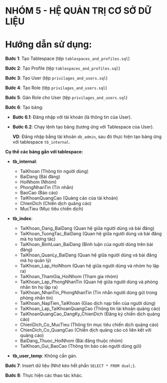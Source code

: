 # NHÓM 5 - HỆ QUẢN TRỊ CƠ SỞ DỮ LIỆU

# Hướng dẫn sử dụng:

**Bước 1**: Tạo Tablespace (tệp `tablespaces_and_profiles.sql`)

**Bước 2**: Tạo Profile (tệp `tablespaces_and_profiles.sql`)

**Bước 3**: Tạo User (tệp `privilages_and_users.sql`)

**Bước 4**: Tạo Role (tệp `privilages_and_users.sql`)

**Bước 5**: Gán Role cho User (tệp `privilages_and_users.sql`)

**Bước 6**: Tạo bảng:

- **Bước 6.1**: Đăng nhập với tài khoản (là thông tin của User).
- **Bước 6.2**: Chạy lệnh tạo bảng (tương ứng với Tablespace của User).

  **VD**: Đăng nhập bằng tài khoản `db_admin`, sau đó thực hiện tạo bảng ứng với tablespace `tb_internal`.

**Cụ thể các bảng gắn với tablespace:**

- **tb_internal**:

  - TaiKhoan (Thông tin người dùng)
  - BaiDang (Bài đăng)
  - HoiNhom (Nhóm)
  - PhongNhanTin (Tin nhắn)
  - BaoCao (Báo cáo)
  - TaiKhoanQuangCao (Quảng cáo của tài khoản)
  - ChienDich (Chiến dịch quảng cáo)
  - MucTieu (Mục tiêu chiến dịch)

- **tb_index**:

  - TaiKhoan_Dang_BaiDang (Quan hệ giữa người dùng và bài đăng)
  - TaiKhoan_TuongTac_BaiDang (Quan hệ giữa người dùng và bài đăng mà họ tương tác)
  - TaiKhoan_BinhLuan_BaiDang (Bình luận của người dùng trên bài đăng)
  - TaiKhoan_QuanLy_BaiDang (Quan hệ giữa người dùng và bài đăng mà họ quản lý)
  - TaiKhoan_Lap_HoiNhom (Quan hệ giữa người dùng và nhóm họ lập ra)
  - TaiKhoan_ThamGia_HoiNhom (Tham gia nhóm)
  - TaiKhoan_Lap_PhongNhanTin (Quan hệ giữa người dùng và phòng nhắn tin họ lập ra)
  - TaiKhoan_NhanTin_PhongNhanTin (Tin nhắn người dùng gửi trong phòng nhắn tin)
  - TaiKhoan_NapTien_TaiKhoan (Giao dịch nạp tiền của người dùng)
  - TaiKhoan_Lap_TaiKhoanQuangCao (Thông tin tài khoản quảng cáo)
  - TaiKhoanQuangCao_DangKy_ChienDich (Đăng ký chiến dịch quảng cáo)
  - ChienDich_Co_MucTieu (Thông tin mục tiêu chiến dịch quảng cáo)
  - ChienDich_Co_QuangCao (Chiến dịch quảng cáo có liên kết với quảng cáo)
  - BaiDang_Thuoc_HoiNhom (Bài đăng thuộc nhóm)
  - TaiKhoan_Gui_BaoCao (Thông tin báo cáo người dùng gửi)

- **tb_user_temp**: Không cần gán.

**Bước 7**: Insert dữ liệu (Nhớ kéo hết phần `SELECT * FROM dual;`).

**Bước 8**: Thực hiện các thao tác khác.

